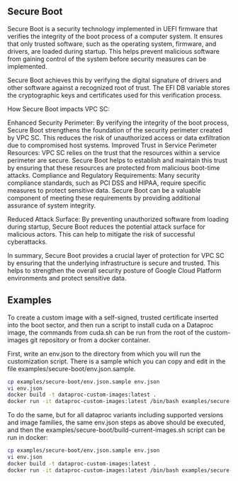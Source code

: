 ## Secure Boot

Secure Boot is a security technology implemented in UEFI firmware that
verifies the integrity of the boot process of a computer system. It
ensures that only trusted software, such as the operating system,
firmware, and drivers, are loaded during startup. This helps prevent
malicious software from gaining control of the system before security
measures can be implemented.

Secure Boot achieves this by verifying the digital signature of
drivers and other software against a recognized root of trust. The EFI
DB variable stores the cryptographic keys and certificates used for
this verification process.

How Secure Boot impacts VPC SC:

Enhanced Security Perimeter: By verifying the integrity of the boot
process, Secure Boot strengthens the foundation of the security
perimeter created by VPC SC. This reduces the risk of unauthorized
access or data exfiltration due to compromised host systems.
Improved Trust in Service Perimeter Resources: VPC SC relies on the
trust that the resources within a service perimeter are secure. Secure
Boot helps to establish and maintain this trust by ensuring that these
resources are protected from malicious boot-time attacks.
Compliance and Regulatory Requirements: Many security compliance
standards, such as PCI DSS and HIPAA, require specific measures to
protect sensitive data. Secure Boot can be a valuable component of
meeting these requirements by providing additional assurance of system
integrity.

Reduced Attack Surface: By preventing unauthorized software from
loading during startup, Secure Boot reduces the potential attack
surface for malicious actors. This can help to mitigate the risk of
successful cyberattacks.

In summary, Secure Boot provides a crucial layer of protection for VPC
SC by ensuring that the underlying infrastructure is secure and
trusted. This helps to strengthen the overall security posture of
Google Cloud Platform environments and protect sensitive data.

## Examples

To create a custom image with a self-signed, trusted certificate
inserted into the boot sector, and then run a script to install cuda
on a Dataproc image, the commands from cuda.sh can be run from the
root of the custom-images git repository or from a docker container.

First, write an env.json to the directory from which you will run the
customization script.  There is a sample which you can copy and edit
in the file examples/secure-boot/env.json.sample.

```bash
cp examples/secure-boot/env.json.sample env.json
vi env.json
docker build -t dataproc-custom-images:latest .
docker run -it dataproc-custom-images:latest /bin/bash examples/secure-boot/cuda.sh
```

To do the same, but for all dataproc variants including supported
versions and image families, the same env.json steps as above should
be executed, and then the examples/secure-boot/build-current-images.sh
script can be run in docker:

```bash
cp examples/secure-boot/env.json.sample env.json
vi env.json
docker build -t dataproc-custom-images:latest .
docker run -it dataproc-custom-images:latest /bin/bash examples/secure-boot/build-current-images.sh
```
